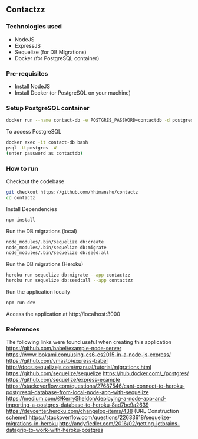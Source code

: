 ## Contactzz
### Technologies used
- NodeJS
- ExpressJS
- Sequelize (for DB Migrations)
- Docker (for PostgreSQL container)

### Pre-requisites
- Install NodeJS
- Install Docker (or PostgreSQL on your machine)

### Setup PostgreSQL container
```bash
docker run --name contact-db -e POSTGRES_PASSWORD=contactdb -d postgres
```
To access PostgreSQL  
```bash
docker exec -it contact-db bash
psql -U postgres -W 
(enter password as contactdb)
```
  
### How to run
Checkout the codebase 
```bash
git checkout https://github.com/hhimanshu/contactz
cd contactz
```
Install Dependencies
```bash
npm install
```

Run the DB migrations (local)
```bash
node_modules/.bin/sequelize db:create
node_modules/.bin/sequelize db:migrate
node_modules/.bin/sequelize db:seed:all
```

Run the DB migrations (Heroku)
```bash
heroku run sequelize db:migrate --app contactzz
heroku run sequelize db:seed:all --app contactzz
```

Run the application locally
```bash
npm run dev
```

Access the application at http://localhost:3000

### References
The following links were found useful when creating this application
https://github.com/babel/example-node-server
https://www.lookami.com/using-es6-es2015-in-a-node-js-express/
https://github.com/vmasto/express-babel
http://docs.sequelizejs.com/manual/tutorial/migrations.html
https://github.com/sequelize/sequelize
https://hub.docker.com/_/postgres/
https://github.com/sequelize/express-example
https://stackoverflow.com/questions/27687546/cant-connect-to-heroku-postgresql-database-from-local-node-app-with-sequelize
https://medium.com/@KerrySheldon/deploying-a-node-app-and-importing-a-postgres-database-to-heroku-8ad7bc9a2639
https://devcenter.heroku.com/changelog-items/438 (URL Construction scheme)
https://stackoverflow.com/questions/22633618/sequelize-migrations-in-heroku
http://andyfiedler.com/2016/02/getting-jetbrains-datagrip-to-work-with-heroku-postgres
 